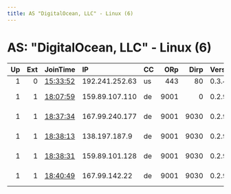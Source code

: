 ```yaml
---
title: AS "DigitalOcean, LLC" - Linux (6)
---
```


# AS: "DigitalOcean, LLC" - Linux (6)

|   Up |   Ext | JoinTime                                                                                            | IP             | CC   |   ORp |   Dirp | Version   | Contact                   | Nickname      |   eFamMembers |
|-----:|------:|:----------------------------------------------------------------------------------------------------|:---------------|:-----|------:|-------:|:----------|:--------------------------|:--------------|--------------:|
|    1 |     0 | [15:33:52](https://metrics.torproject.org/rs.html#details/F65353F9C406DCFF689DFDA34EF4DDF1313BFDAD) | 192.241.252.63 | us   |   443 |     80 | 0.3.4.9   | None                      | Lititz        |             1 |
|    1 |     1 | [18:07:59](https://metrics.torproject.org/rs.html#details/560CE6ED9A1118D57C44A19A7A39C3D41FD68428) | 159.89.107.110 | de   |  9001 |      0 | 0.2.9.16  | 0x6913c81c66f3c35d Gibber | GibberfishInc |             1 |
|    1 |     1 | [18:37:34](https://metrics.torproject.org/rs.html#details/5E16490F838B88F25D1DDEEA731F5C5736299042) | 167.99.240.177 | de   |  9001 |   9030 | 0.2.9.16  | 0x6913c81c66f3c35d Gibber | GibberfishInc |             1 |
|    1 |     1 | [18:38:13](https://metrics.torproject.org/rs.html#details/11D216B60F608F7AC29889647C76533F8456AE09) | 138.197.187.9  | de   |  9001 |   9030 | 0.2.9.16  | 0x6913c81c66f3c35d Gibber | GibberfishInc |             1 |
|    1 |     1 | [18:38:31](https://metrics.torproject.org/rs.html#details/EE25D0CFD9613B948E074BCCCEFB3ABAA1034C5B) | 159.89.101.128 | de   |  9001 |   9030 | 0.2.9.16  | 0x6913c81c66f3c35d Gibber | GibberfishInc |             1 |
|    1 |     1 | [18:40:49](https://metrics.torproject.org/rs.html#details/F550952392A12DEF50907B4D865DF615E63D1C45) | 167.99.142.22  | de   |  9001 |   9030 | 0.2.9.16  | 0x6913c81c66f3c35d Gibber | GibberfishInc |             1 |
